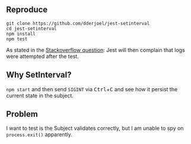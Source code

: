 ## Reproduce
```
git clone https://github.com/dderjoel/jest-setinterval
cd jest-setinterval
npm install
npm test
```

As stated in the [Stackoverflow question](https://stackoverflow.com/questions/70165786/jest-test-call-to-process-exit-in-endless-setinterval-0-using-singletons):
Jest will then complain that logs were attempted after the test.

## Why SetInterval?
`npm start` and then send `SIGINT` via <kbd>Ctrl</kbd>+<kbd>C</kbd> and see how it persist the current state in the subject.

## Problem
I want to test is the Subject validates correctly, but I am unable to spy on `process.exit()` apparently.


